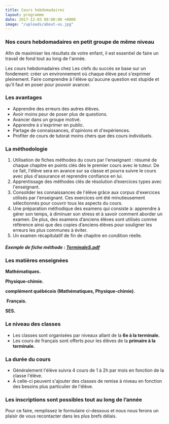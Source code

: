 ```yaml
---
title: Cours hebdomadaires
layout: programme
date: 2017-12-03 00:00:00 +0000
image: "/uploads/about-us.jpg"
---
```

### Nos cours hebdomadaires en petit groupe de même niveau

Afin de maximiser les résultats de votre enfant, il est essentiel de faire un travail de fond tout au long de l'année.

Les cours hebdomadaires chez Les clefs du succès se base sur un fondement: créer un environnement où chaque élève peut s'exprimer pleinement. Faire comprendre à l'élève qu'aucune question est stupide et qu'il faut en poser pour pouvoir avancer. 

### Les avantages 

* Apprendre des erreurs des autres élèves.
* Avoir moins peur de poser plus de questions.
* Avancer dans un groupe motivé.
* Apprendre à s'exprimer en public.
* Partage de connaissances, d'opinions et d'expériences. 
* Profiter de cours de tutorat moins chers que des cours individuels.

### La méthodologie

1. Utilisation de fiches méthodes du cours par l'enseignant : résumé de chaque chapitre en points clés dès le premier cours avec le tuteur. De ce fait, l'élève sera en avance sur sa classe et pourra suivre le cours avec plus d'assurance et reprendre confiance en lui.
2. Apprentissage des méthodes clés de résolution d’exercices types avec l'enseignant.
3. Consolider les connaissances de l'élève grâce aux corpus d'exercices utilisés par l'enseignant. Ces exercices ont été minutieusement sélectionnés pour couvrir tous les aspects du cours.
4. Une préparation méthodique des examens qui consiste à: apprendre à gérer son temps, à diminuer son stress et à savoir comment aborder un examen. De plus, des examens d’anciens élèves sont utilisés comme référence ainsi que des copies d’anciens élèves pour souligner les erreurs les plus communes à éviter.
5. Un examen récapitulatif de fin de chapitre en condition réelle.

##### Exemple de fiche méthode : [TerminaleS.pdf](/uploads/TerminaleS.pdf "TerminaleS.pdf")

### Les matières enseignées

**Mathématiques.**

 **Physique-chimie.**

**complément québécois (Mathématiques, Physique-chimie).**

 **Français.**

**SES.**

### Le niveau des classes

* Les classes sont organisées par niveaux allant de la **6e à la terminale.**
* Les cours de français sont offerts pour les élèves de la **primaire à la terminale.**

### La durée du cours

* Généralement l'élève suivra 4 cours de 1 à 2h par mois en fonction de la classe l'élève.
* À celle-ci peuvent s'ajouter des classes de remise à niveau  en fonction des besoins plus particulier de l'élève.

### **Les inscriptions sont possibles tout au long de l’année**

Pour ce faire, remplissez le formulaire ci-dessous et nous nous ferons un plaisir de vous recontacter dans les plus brefs délais.